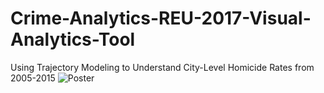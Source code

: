# Crime-Analytics-REU-2017-Visual-Analytics-Tool
Using Trajectory Modeling to Understand City-Level Homicide Rates from 2005-2015
![Poster](https://github.com/Mohammadhia/Crime-Analytics-REU-2017-Visual-Analytics-Tool/Crime-Analytics-REU-Poster.png)
